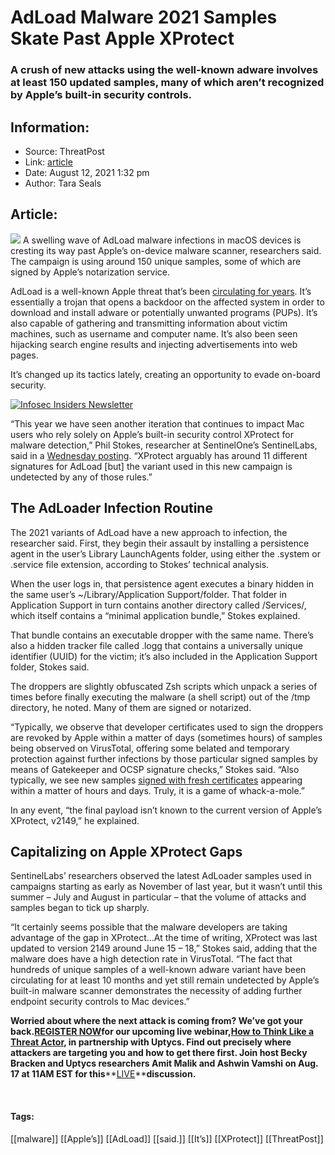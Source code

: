 # AdLoad Malware 2021 Samples Skate Past Apple XProtect
### A crush of new attacks using the well-known adware involves at least 150 updated samples, many of which aren’t recognized by Apple’s built-in security controls. 

## Information:
+ Source: ThreatPost
+ Link: [article](https://kasperskycontenthub.com/threatpost-global/?p=168634)
+ Date: August 12, 2021  1:32 pm
+ Author: Tara Seals


## Article:
![](https://media.threatpost.com/wp-content/uploads/sites/103/2021/05/20080309/mac_macos_apple_laptop.jpg)
A swelling wave of AdLoad malware infections in macOS devices is cresting its way past Apple’s on-device malware scanner, researchers said. The campaign is using around 150 unique samples, some of which are signed by Apple’s notarization service.


AdLoad is a well-known Apple threat that’s been [circulating for years](https://blog.malwarebytes.com/detections/trojan-adload/). It’s essentially a trojan that opens a backdoor on the affected system in order to download and install adware or potentially unwanted programs (PUPs). It’s also capable of gathering and transmitting information about victim machines, such as username and computer name. It’s also been seen hijacking search engine results and injecting advertisements into web pages.


It’s changed up its tactics lately, creating an opportunity to evade on-board security.


[![Infosec Insiders Newsletter](https://media.threatpost.com/wp-content/uploads/sites/103/2021/07/10165815/infosec_insiders_in_article_promo.png)](https://threatpost.com/infosec-insider-subscription-page/?utm_source=ART&utm_medium=ART&utm_campaign=InfosecInsiders_Newsletter_Promo/)


“This year we have seen another iteration that continues to impact Mac users who rely solely on Apple’s built-in security control XProtect for malware detection,” Phil Stokes, researcher at SentinelOne’s SentinelLabs, said in a [Wednesday posting](https://labs.sentinelone.com/massive-new-adload-campaign-goes-entirely-undetected-by-apples-xprotect/). “XProtect arguably has around 11 different signatures for AdLoad [but] the variant used in this new campaign is undetected by any of those rules.”


**The AdLoader Infection Routine**
----------------------------------


The 2021 variants of AdLoad have a new approach to infection, the researcher said. First, they begin their assault by installing a persistence agent in the user’s Library LaunchAgents folder, using either the .system or .service file extension, according to Stokes’ technical analysis.


When the user logs in, that persistence agent executes a binary hidden in the same user’s ~/Library/Application Support/folder. That folder in Application Support in turn contains another directory called /Services/, which itself contains a “minimal application bundle,” Stokes explained.


That bundle contains an executable dropper with the same name. There’s also a hidden tracker file called .logg that contains a universally unique identifier (UUID) for the victim; it’s also included in the Application Support folder, Stokes said.


The droppers are slightly obfuscated Zsh scripts which unpack a series of times before finally executing the malware (a shell script) out of the /tmp directory, he noted. Many of them are signed or notarized.


“Typically, we observe that developer certificates used to sign the droppers are revoked by Apple within a matter of days (sometimes hours) of samples being observed on VirusTotal, offering some belated and temporary protection against further infections by those particular signed samples by means of Gatekeeper and OCSP signature checks,” Stokes said. “Also typically, we see new samples [signed with fresh certificates](https://threatpost.com/apple-accidentally-notarizes-shlayer-malware/158818/) appearing within a matter of hours and days. Truly, it is a game of whack-a-mole.”


In any event, “the final payload isn’t known to the current version of Apple’s XProtect, v2149,” he explained.


**Capitalizing on Apple XProtect Gaps**
---------------------------------------


SentinelLabs’ researchers observed the latest AdLoader samples used in campaigns starting as early as November of last year, but it wasn’t until this summer – July and August in particular – that the volume of attacks and samples began to tick up sharply.


“It certainly seems possible that the malware developers are taking advantage of the gap in XProtect…At the time of writing, XProtect was last updated to version 2149 around June 15 – 18,” Stokes said, adding that the malware does have a high detection rate in VirusTotal. “The fact that hundreds of unique samples of a well-known adware variant have been circulating for at least 10 months and yet still remain undetected by Apple’s built-in malware scanner demonstrates the necessity of adding further endpoint security controls to Mac devices.”


**Worried about where the next attack is coming from? We’ve got your back.****[REGISTER NOW](https://threatpost.com/webinars/how-to-think-like-a-threat-actor/?utm_source=ART&utm_medium=ART&utm_campaign=August_Uptycs_Webinar)****for our upcoming live webinar,****[How to Think Like a Threat Actor](https://threatpost.com/webinars/how-to-think-like-a-threat-actor/?utm_source=ART&utm_medium=ART&utm_campaign=August_Uptycs_Webinar)****, in partnership with Uptycs. Find out precisely where attackers are targeting you and how to get there first. Join host Becky Bracken and Uptycs researchers Amit Malik and Ashwin Vamshi on Aug. 17 at 11AM EST for this****[LIVE](https://threatpost.com/webinars/how-to-think-like-a-threat-actor/?utm_source=ART&utm_medium=ART&utm_campaign=August_Uptycs_Webinar)****discussion.**


 




#### Tags:
[[malware]] [[Apple’s]] [[AdLoad]] [[said.]] [[It’s]] [[XProtect]] [[ThreatPost]]
